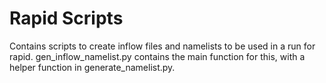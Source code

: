 # Rapid Scripts

Contains scripts to create inflow files and namelists to be used in a run for rapid. gen_inflow_namelist.py contains the main function for this, with a helper function in generate_namelist.py.